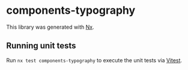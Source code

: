 # components-typography

This library was generated with [Nx](https://nx.dev).

## Running unit tests

Run `nx test components-typography` to execute the unit tests via [Vitest](https://vitest.dev/).
